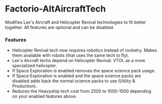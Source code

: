 # Factorio-AltAircraftTech
Modifies Lex's Aircraft and Helicopter Revival technologies to fit better together. All features are optional and can be disabled.

### Features
- Helicopter Revival tech now requires robotics instead of rocketry. Makes them available with robots (that uses the same tech to fly).
- Lex's Aircraft techs depend on Helicopter Revival. VTOL as a more specialized helicopter.
- If Space Exploration is enabled removes the space science pack usage.
- If Space Exploration is enabled and the space science packs are disabled adds back the normal science packs to use (Utility & Production).
- Reduces the Heavyship tech cost from 2500 to 1000-1500 depending on your enabled features above.

